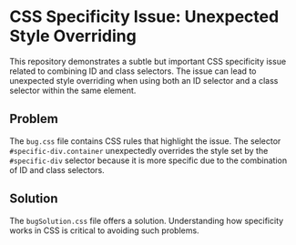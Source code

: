 # CSS Specificity Issue: Unexpected Style Overriding

This repository demonstrates a subtle but important CSS specificity issue related to combining ID and class selectors.  The issue can lead to unexpected style overriding when using both an ID selector and a class selector within the same element.

## Problem

The `bug.css` file contains CSS rules that highlight the issue. The selector `#specific-div.container` unexpectedly overrides the style set by the `#specific-div` selector because it is more specific due to the combination of ID and class selectors.

## Solution

The `bugSolution.css` file offers a solution. Understanding how specificity works in CSS is critical to avoiding such problems.